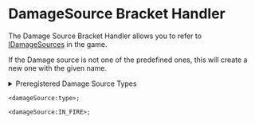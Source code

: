 # DamageSource Bracket Handler

The Damage Source Bracket Handler allows you to refer to [IDamageSources](/Vanilla/Damage/IDamageSource/) in the game.

If the Damage source is not one of the predefined ones, this will create a new one with the given name.

<details>
    <summary>Preregistered Damage Source Types</summary>
    <ul>
        <li>IN_FIRE</li>
        <li>LIGHTNING_BOLT</li>
        <li>ON_FIRE</li>
        <li>LAVA</li>
        <li>HOT_FLOOR</li>
        <li>IN_WALL</li>
        <li>CRAMMING</li>
        <li>DROWN</li>
        <li>STARVE</li>
        <li>CACTUS</li>
        <li>FALL</li>
        <li>FLY_INTO_WALL</li>
        <li>OUT_OF_WORLD</li>
        <li>GENERIC</li>
        <li>MAGIC</li>
        <li>WITHER</li>
        <li>ANVIL</li>
        <li>FALLING_BLOCK</li>
        <li>DRAGON_BREATH</li>
        <li>FIREWORKS</li>
    </ul>
</details>

    <damageSource:type>;
    
    <damageSource:IN_FIRE>;
